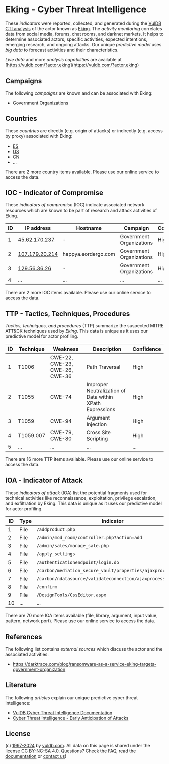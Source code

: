 # Eking - Cyber Threat Intelligence

These _indicators_ were reported, collected, and generated during the [VulDB CTI analysis](https://vuldb.com/?kb.cti) of the actor known as [Eking](https://vuldb.com/?actor.eking). The _activity monitoring_ correlates data from social media, forums, chat rooms, and darknet markets. It helps to determine associated actors, specific activities, expected intentions, emerging research, and ongoing attacks. Our unique _predictive model_ uses _big data_ to forecast activities and their characteristics.

_Live data_ and more _analysis capabilities_ are available at [https://vuldb.com/?actor.eking](https://vuldb.com/?actor.eking)

## Campaigns

The following _campaigns_ are known and can be associated with Eking:

* Government Organizations

## Countries

These _countries_ are directly (e.g. origin of attacks) or indirectly (e.g. access by proxy) associated with Eking:

* [ES](https://vuldb.com/?country.es)
* [US](https://vuldb.com/?country.us)
* [CN](https://vuldb.com/?country.cn)
* ...

There are 2 more country items available. Please use our online service to access the data.

## IOC - Indicator of Compromise

These _indicators of compromise_ (IOC) indicate associated network resources which are known to be part of research and attack activities of Eking.

ID | IP address | Hostname | Campaign | Confidence
-- | ---------- | -------- | -------- | ----------
1 | [45.62.170.237](https://vuldb.com/?ip.45.62.170.237) | - | Government Organizations | High
2 | [107.179.20.214](https://vuldb.com/?ip.107.179.20.214) | happya.eordergo.com | Government Organizations | High
3 | [129.56.36.26](https://vuldb.com/?ip.129.56.36.26) | - | Government Organizations | High
4 | ... | ... | ... | ...

There are 2 more IOC items available. Please use our online service to access the data.

## TTP - Tactics, Techniques, Procedures

_Tactics, techniques, and procedures_ (TTP) summarize the suspected MITRE ATT&CK techniques used by _Eking_. This data is unique as it uses our predictive model for actor profiling.

ID | Technique | Weakness | Description | Confidence
-- | --------- | -------- | ----------- | ----------
1 | T1006 | CWE-22, CWE-23, CWE-26, CWE-36 | Path Traversal | High
2 | T1055 | CWE-74 | Improper Neutralization of Data within XPath Expressions | High
3 | T1059 | CWE-94 | Argument Injection | High
4 | T1059.007 | CWE-79, CWE-80 | Cross Site Scripting | High
5 | ... | ... | ... | ...

There are 16 more TTP items available. Please use our online service to access the data.

## IOA - Indicator of Attack

These _indicators of attack_ (IOA) list the potential fragments used for technical activities like reconnaissance, exploitation, privilege escalation, and exfiltration by Eking. This data is unique as it uses our predictive model for actor profiling.

ID | Type | Indicator | Confidence
-- | ---- | --------- | ----------
1 | File | `/addproduct.php` | High
2 | File | `/admin/mod_room/controller.php?action=add` | High
3 | File | `/admin/sales/manage_sale.php` | High
4 | File | `/apply_settings` | High
5 | File | `/authenticationendpoint/login.do` | High
6 | File | `/carbon/mediation_secure_vault/properties/ajaxprocessor.jsp` | High
7 | File | `/carbon/ndatasource/validateconnection/ajaxprocessor.jsp` | High
8 | File | `/confirm` | Medium
9 | File | `/DesignTools/CssEditor.aspx` | High
10 | ... | ... | ...

There are 70 more IOA items available (file, library, argument, input value, pattern, network port). Please use our online service to access the data.

## References

The following list contains _external sources_ which discuss the actor and the associated activities:

* https://darktrace.com/blog/ransomware-as-a-service-eking-targets-government-organization

## Literature

The following _articles_ explain our unique predictive cyber threat intelligence:

* [VulDB Cyber Threat Intelligence Documentation](https://vuldb.com/?kb.cti)
* [Cyber Threat Intelligence - Early Anticipation of Attacks](https://www.scip.ch/en/?labs.20201022)

## License

(c) [1997-2024](https://vuldb.com/?kb.changelog) by [vuldb.com](https://vuldb.com/?kb.about). All data on this page is shared under the license [CC BY-NC-SA 4.0](https://creativecommons.org/licenses/by-nc-sa/4.0/). Questions? Check the [FAQ](https://vuldb.com/?kb.faq), read the [documentation](https://vuldb.com/?kb) or [contact us](https://vuldb.com/?contact)!
